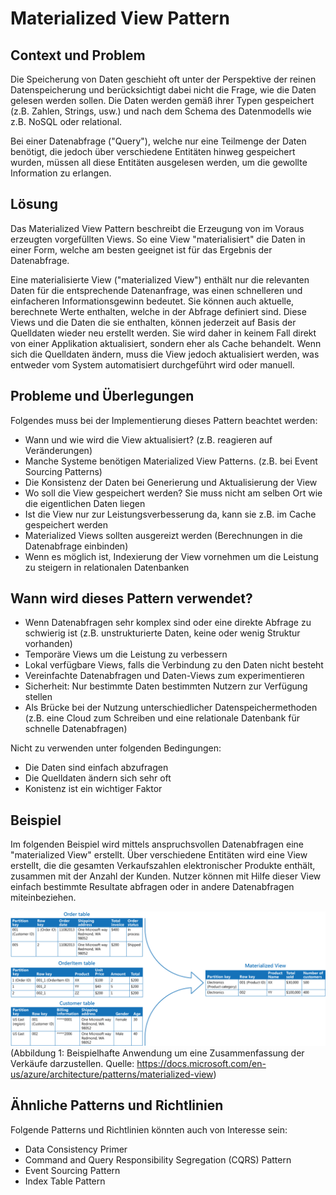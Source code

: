 # Materialized View Pattern

## Context und Problem

Die Speicherung von Daten geschieht oft unter der Perspektive der reinen Datenspeicherung und berücksichtigt dabei nicht die Frage, wie die Daten gelesen werden sollen. Die Daten werden gemäß ihrer Typen gespeichert (z.B. Zahlen, Strings, usw.) und nach dem Schema des Datenmodells wie z.B. NoSQL oder relational.

Bei einer Datenabfrage ("Query"), welche nur eine Teilmenge der Daten benötigt, die jedoch über verschiedene Entitäten hinweg gespeichert wurden, müssen all diese Entitäten ausgelesen werden, um die gewollte Information zu erlangen.

## Lösung

Das Materialized View Pattern beschreibt die Erzeugung von im Voraus erzeugten vorgefüllten Views. So eine View "materialisiert" die Daten in einer Form, welche am besten geeignet ist für das Ergebnis der Datenabfrage.

Eine materialisierte View ("materialized View") enthält nur die relevanten Daten für die entsprechende Datenanfrage, was einen schnelleren und einfacheren Informationsgewinn bedeutet. Sie können auch aktuelle, berechnete Werte enthalten, welche in der Abfrage definiert sind. Diese Views und die Daten die sie enthalten, können jederzeit auf Basis der Quelldaten wieder neu erstellt werden. Sie wird daher in keinem Fall direkt von einer Applikation aktualisiert, sondern eher als Cache behandelt. Wenn sich die Quelldaten ändern, muss die View jedoch aktualisiert werden, was entweder vom System automatisiert durchgeführt wird oder manuell.

## Probleme und Überlegungen

Folgendes muss bei der Implementierung dieses Pattern beachtet werden:

* Wann und wie wird die View aktualisiert? (z.B. reagieren auf Veränderungen)
* Manche Systeme benötigen Materialized View Patterns. (z.B. bei Event Sourcing Patterns)
* Die Konsistenz der Daten bei Generierung und Aktualisierung der View
* Wo soll die View gespeichert werden? Sie muss nicht am selben Ort wie die eigentlichen Daten liegen
* Ist die View nur zur Leistungsverbesserung da, kann sie z.B. im Cache gespeichert werden
* Materialized Views sollten ausgereizt werden (Berechnungen in die Datenabfrage einbinden)
* Wenn es möglich ist, Indexierung der View vornehmen um die Leistung zu steigern in relationalen Datenbanken

## Wann wird dieses Pattern verwendet?

* Wenn Datenabfragen sehr komplex sind oder eine direkte Abfrage zu schwierig ist (z.B. unstrukturierte Daten, keine oder wenig Struktur vorhanden)
* Temporäre Views um die Leistung zu verbessern
* Lokal verfügbare Views, falls die Verbindung zu den Daten nicht besteht
* Vereinfachte Datenabfragen und Daten-Views zum experimentieren
* Sicherheit: Nur bestimmte Daten bestimmten Nutzern zur Verfügung stellen
* Als Brücke bei der Nutzung unterschiedlicher Datenspeichermethoden (z.B. eine Cloud zum Schreiben und eine relationale Datenbank für schnelle Datenabfragen)

Nicht zu verwenden unter folgenden Bedingungen:

* Die Daten sind einfach abzufragen
* Die Quelldaten ändern sich sehr oft
* Konistenz ist ein wichtiger Faktor

## Beispiel

Im folgenden Beispiel wird mittels anspruchsvollen Datenabfragen eine "materialized View" erstellt. Über verschiedene Entitäten wird eine View erstellt, die die gesamten Verkaufszahlen elektronischer Produkte enthält, zusammen mit der Anzahl der Kunden. Nutzer können mit Hilfe dieser View einfach bestimmte Resultate abfragen oder in andere Datenabfragen miteinbeziehen.

![](/assets/materialized-view-summary-diagram.png)\(Abbildung 1: Beispielhafte Anwendung um eine Zusammenfassung der Verkäufe darzustellen. Quelle: https://docs.microsoft.com/en-us/azure/architecture/patterns/materialized-view)

## Ähnliche Patterns und Richtlinien

Folgende Patterns und Richtlinien könnten auch von Interesse sein:

* Data Consistency Primer
* Command and Query Responsibility Segregation (CQRS) Pattern
* Event Sourcing Pattern
* Index Table Pattern
